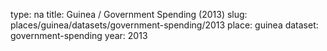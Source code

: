 type: na
title: Guinea / Government Spending (2013)
slug: places/guinea/datasets/government-spending/2013
place: guinea
dataset: government-spending
year: 2013
